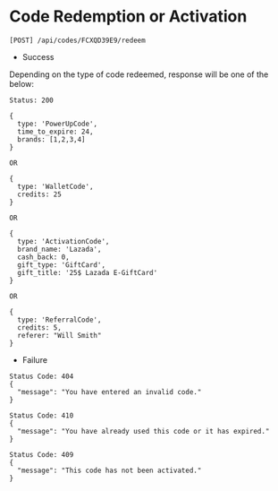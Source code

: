 Code Redemption or Activation
=============================

```
[POST] /api/codes/FCXQD39E9/redeem

```

* Success

Depending on the type of code redeemed, response will be one of the below:

```
Status: 200

{
  type: 'PowerUpCode', 
  time_to_expire: 24, 
  brands: [1,2,3,4]  
}

OR

{
  type: 'WalletCode', 
  credits: 25
}

OR

{
  type: 'ActivationCode',
  brand_name: 'Lazada',
  cash_back: 0,
  gift_type: 'GiftCard',
  gift_title: '25$ Lazada E-GiftCard'
}

OR

{
  type: 'ReferralCode', 
  credits: 5, 
  referer: "Will Smith"
}

```

* Failure

```
Status Code: 404
{
  "message": "You have entered an invalid code."
}
```

```
Status Code: 410
{
  "message": "You have already used this code or it has expired."
}
```

```
Status Code: 409
{
  "message": "This code has not been activated."
}
```


